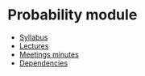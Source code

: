 # Probability module

- [Syllabus](lectures/syllabus.md)
- [Lectures](lectures)
- [Meetings minutes](minutes)
- [Dependencies](dependencies.md)
